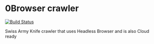 # 0Browser crawler

[![Build Status](https://travis-ci.org/ZeroBrowser/0browser-crawler.svg?branch=master)](https://travis-ci.org/ZeroBrowser/0browser-crawler)

Swiss Army Knife crawler that uses Headless Browser and is also Cloud ready
